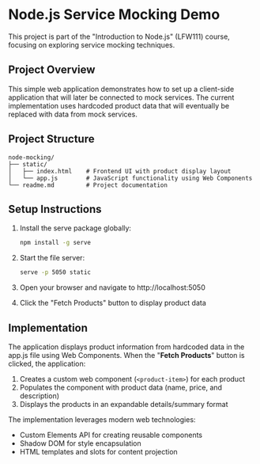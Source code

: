 
# Node.js Service Mocking Demo

This project is part of the "Introduction to Node.js" (LFW111) course, focusing on exploring service mocking techniques.

## Project Overview

This simple web application demonstrates how to set up a client-side application that will later be connected to mock services. The current implementation uses hardcoded product data that will eventually be replaced with data from mock services.

## Project Structure

```
node-mocking/
├── static/
│   ├── index.html    # Frontend UI with product display layout
│   └── app.js        # JavaScript functionality using Web Components
└── readme.md         # Project documentation
```

## Setup Instructions

1. Install the serve package globally:
   ```bash
   npm install -g serve
   ```

2. Start the file server:
   ```bash
   serve -p 5050 static
   ```

3. Open your browser and navigate to http://localhost:5050

4. Click the "Fetch Products" button to display product data

## Implementation

The application displays product information from hardcoded data in the app.js file using Web Components. When the "**Fetch Products**" button is clicked, the application:

1. Creates a custom web component (`<product-item>`) for each product
2. Populates the component with product data (name, price, and description)
3. Displays the products in an expandable details/summary format

The implementation leverages modern web technologies:
- Custom Elements API for creating reusable components
- Shadow DOM for style encapsulation
- HTML templates and slots for content projection